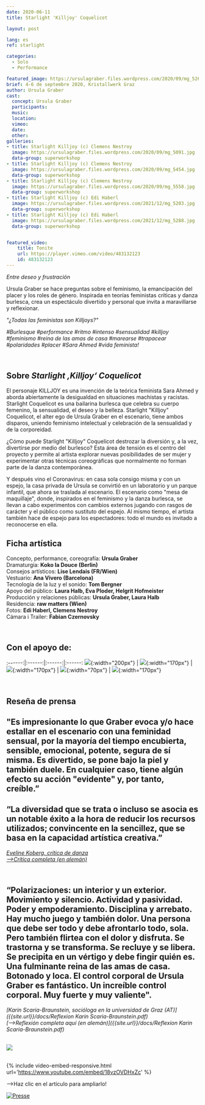 ```yaml
---
date: 2020-06-11
title: Starlight 'Killjoy' Coquelicot

layout: post

lang: es
ref: starlight

categories:
  - Solo
  - Performance

featured_image: https://ursulagraber.files.wordpress.com/2020/09/mg_5269.jpg?w=500&fit=crop
brief: 4-6 de septembre 2020, Kristallwerk Graz
author: Ursula Graber
cast:
  concept: Ursula Graber
  participants:
  music:
  location:
  vimeo:
  date:
  other:
galleries:
- title: Starlight Killjoy (c) Clemens Nestroy
  image: https://ursulagraber.files.wordpress.com/2020/09/mg_5091.jpg
  data-group: superworkshop
- title: Starlight Killjoy (c) Clemens Nestroy
  image: https://ursulagraber.files.wordpress.com/2020/09/mg_5454.jpg
  data-group: superworkshop
- title: Starlight Killjoy (c) Clemens Nestroy
  image: https://ursulagraber.files.wordpress.com/2020/09/mg_5558.jpg
  data-group: superworkshop
- title: Starlight Killjoy (c) Edi Haberl
  image: https://ursulagraber.files.wordpress.com/2021/12/mg_5203.jpg
  data-group: superworkshop
- title: Starlight Killjoy (c) Edi Haberl
  image: https://ursulagraber.files.wordpress.com/2021/12/mg_5288.jpg
  data-group: superworkshop


featured_video:
    title: Tonite
    url: https://player.vimeo.com/video/483132123
    id: 483132123
---
```


*Entre deseo y frustración*

Ursula Graber se hace preguntas sobre el feminismo, la emancipación del placer y los roles de género. Inspirada en teorías feministas críticas y danza burlesca, crea un espectáculo divertido y personal que invita a maravillarse y reflexionar.
<br />

*"¿Todas las feministas son Killjoys?"*<br />

*#Burlesque #performance #ritmo #intenso #sensualidad #killjoy #feminismo #reina de las amas de casa #marearse #trapacear #polaridades #placer #Sara Ahmed #vida feminista!*



<br />

<!--plop-->

## Sobre *Starlight ‚Killjoy‘ Coquelicot*


El personaje KILLJOY es una invención de la teórica feminista Sara Ahmed y aborda abiertamente la desigualdad en situaciones machistas y racistas. Starlight Coquelicot es una bailarina burlesca que celebra su cuerpo femenino, la sensualidad, el deseo y la belleza. Starlight "Killjoy" Coquelicot, el alter ego de Ursula Graber en el escenario, tiene ambos disparos, uniendo feminismo intelectual y celebración de la sensualidad y de la corporeidad.

¿Cómo puede Starlight "Killjoy" Coquelicot destrozar la diversión y, a la vez, divertirse por medio del burlesco? Esta área de tensión es el centro del proyecto y permite al artista explorar nuevas posibilidades de ser mujer y experimentar otras técnicas coreográficas que normalmente no forman parte de la danza contemporánea.

Y después vino el Coronavirus: en casa sola consigo misma y con un espejo, la casa privada de Ursula se convirtió en un laboratorio y un parque infantil, que ahora se traslada al escenario. El escenario como "mesa de maquillaje", donde, inspirados en el feminismo y la danza burlesca, se llevan a cabo experimentos con cambios externos jugando con rasgos de carácter y el público como sustituto del espejo. Al mismo tiempo, el artista también hace de espejo para los espectadores: todo el mundo es invitado a reconocerse en ella.


<!--plop-->

## Ficha artística

Concepto, performance, coreografía: 	**Ursula Graber**<br>
Dramaturgia:	**Koko la Douce (Berlin)**<br>
Consejos artísticos:	**Lise Lendais (FR/Wien)**<br>
Vestuario:	**Ana Vivero (Barcelona)**<br>
Tecnología de la luz y el sonido:	**Tom Bergner**<br>
Apoyo del público:	**Laura Halb, Eva Ploder, Helgrit Hofmeister**<br>
Producción y relaciones públicas:	**Ursula Graber, Laura Halb**<br>
Residencia:	**raw matters (Wien)**<br>
Fotos: 	**Edi Haberl, Clemens Nestroy**<br>
Cámara i Trailer: **Fabian Czernovsky**<br>

<br />

## Con el apoyo de:

:------:|:------:|:------:|:------:
![]({{site.url}}/images/logograz.png){:width="200px"} | ![]({{site.url}}/images/logolandstmk.png){:width="170px"} | ![]({{site.url}}/images/logodat.png){:width="170px"} | ![]({{site.url}}/images/logokristallwerk.png){:width="70px"} | ![]({{site.url}}/images/logolaut.png){:width="170px"}

<br>

## Reseña de prensa

## "Es impresionante lo que Graber evoca y/o hace estallar en el escenario con una feminidad sensual, por la mayoría del tiempo encubierta, sensible, emocional, potente, segura de sí misma. Es divertido, se pone bajo la piel y también duele. En cualquier caso, tiene algún efecto su acción "evidente" y, por tanto, creíble.”

## “La diversidad que se trata o incluso se asocia es un notable éxito a la hora de reducir los recursos utilizados; convincente en la sencillez, que se basa en la capacidad artística creativa.”
<p>
<i><a href="https://www.tanz.at/index.php/kritiken/kritiken-2020/2381-ursula-graber-starlight-killjoy-coquelicot">Eveline Koberg, crítica de danza</a></i>    <br>
<i><a href="https://www.tanz.at/index.php/kritiken/kritiken-2020/2381-ursula-graber-starlight-killjoy-coquelicot">-->Crítica completa (en alemán)</a></i>
</p>

<br />

## “Polarizaciones: un interior y un exterior. Movimiento y silencio. Actividad y pasividad. Poder y empoderamiento. Disciplina y arrebato. Hay mucho juego y también dolor. Una persona que debe ser todo y debe afrontarlo todo, sola. Pero también flirtea con el dolor y disfruta. Se trastorna y se transforma. Se recluye y se libera. Se precipita en un vértigo y debe fingir quién es. Una fulminante reina de las amas de casa. Botonado y loca. El control corporal de Ursula Graber es fantástico. Un increíble control corporal. Muy fuerte y muy valiente".
  <i>[Karin Scaria-Braunstein, socióloga en la universidad de Graz  (AT)]({{site.url}}/docs/Reflexion Karin Scaria-Braunstein.pdf)</i> <br>
<i>[-->Reflexión completa aquí (en alemán)]({{site.url}}/docs/Reflexion Karin Scaria-Braunstein.pdf)</i>

<br>

<div class="long-center-image">
  <a href="https://www.tanz.at/index.php/kritiken/kritiken-2020/2381-ursula-graber-starlight-killjoy-coquelicot" title="" data-caption="" data-id="" data-group="">
    <img src="https://ursulagraber.files.wordpress.com/2021/12/ausschnitt-des-artikels-mit-hinweis-quadrat2.png"/>
  </a>
 </div>

<br>

{% include video-embed-responsive.html url='https://www.youtube.com/embed/18vzOVDHxZc' %}




 -->Haz clic en el artículo para ampliarlo!



[![Presse](https://ursulagraber.files.wordpress.com/2020/08/artikel.png?w=300)](https://ursulagraber.files.wordpress.com/2020/08/artikel-kleine-zeitung.jpg)









<!--[![Totem](https://i.vimeocdn.com/video/746500438_640.jpg)](https://player.vimeo.com/video/306702195)-->
